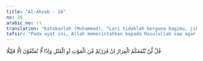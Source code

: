 ```yaml
---
title: "Al-Ahzab - 16"
no: 16
arabic_no: ١٦
translation: "Katakanlah (Muhammad), “Lari tidaklah berguna bagimu, jika kamu melarikan diri dari kematian atau pembunuhan, dan jika demikian (kamu terhindar dari kematian) kamu hanya akan mengecap kesenangan sebentar saja.”"
tafsir: "Pada ayat ini, Allah memerintahkan kepada Rasulullah saw agar menyampaikan kepada orang-orang yang menghindarkan diri dan lari dari medan pertempuran itu, bahwa tindakan mereka tidak akan ada manfaatnya sedikit pun. Mereka tidak akan dapat menghindarkan ajal yang telah ditetapkan Allah, tidak dapat mengelakkan pembunuhan yang ditetapkan Allah terhadap seseorang, yang akan dilakukan oleh musuh-musuhnya. Segala sesuatu itu telah ditetapkan Allah, tidak seorang pun yang dapat mengubahnya.\n\nSeandainya seseorang dapat lari dari pertempuran dan hal itu memberi manfaat kepadanya, serta dapat menghindarkan kematian dirinya, maka yang demikian itu hanyalah bersifat sementara. Hidup di dunia ini adalah hidup yang fana, walaupun dirasakan lama, pada hakikatnya adalah singkat sekali jika dibandingkan dengan kehidupan akhirat yang abadi."
---
```


قُلْ لَّنْ يَّنْفَعَكُمُ الْفِرَارُ اِنْ فَرَرْتُمْ مِّنَ الْمَوْتِ اَوِ الْقَتْلِ وَاِذًا لَّا تُمَتَّعُوْنَ اِلَّا قَلِيْلًا 
